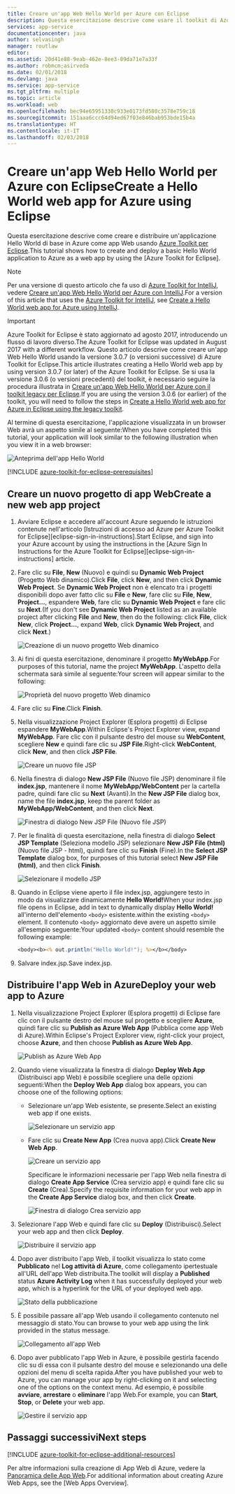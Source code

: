 ```yaml
---
title: Creare un'app Web Hello World per Azure con Eclipse
description: Questa esercitazione descrive come usare il toolkit di Azure per Eclipse per creare un'app Web Hello World per Azure.
services: app-service
documentationcenter: java
author: selvasingh
manager: routlaw
editor: 
ms.assetid: 20d41e88-9eab-462e-8ee3-89da71e7a33f
ms.author: robmcm;asirveda
ms.date: 02/01/2018
ms.devlang: java
ms.service: app-service
ms.tgt_pltfrm: multiple
ms.topic: article
ms.workload: web
ms.openlocfilehash: bec94e65951330c933e0173fd580c3578e759c18
ms.sourcegitcommit: 151aaa6ccc64d94ed67f03e846bab953bde15b4a
ms.translationtype: HT
ms.contentlocale: it-IT
ms.lasthandoff: 02/03/2018
---
```

# <a name="create-a-hello-world-web-app-for-azure-using-eclipse"></a><span data-ttu-id="1d5ac-103">Creare un'app Web Hello World per Azure con Eclipse</span><span class="sxs-lookup"><span data-stu-id="1d5ac-103">Create a Hello World web app for Azure using Eclipse</span></span>

<span data-ttu-id="1d5ac-104">Questa esercitazione descrive come creare e distribuire un'applicazione Hello World di base in Azure come app Web usando [Azure Toolkit per Eclipse].</span><span class="sxs-lookup"><span data-stu-id="1d5ac-104">This tutorial shows how to create and deploy a basic Hello World application to Azure as a web app by using the [Azure Toolkit for Eclipse].</span></span>

> [!NOTE]
>
> <span data-ttu-id="1d5ac-105">Per una versione di questo articolo che fa uso di [Azure Toolkit for IntelliJ], vedere [Creare un'app Web Hello World per Azure con IntelliJ][intellij-hello-world].</span><span class="sxs-lookup"><span data-stu-id="1d5ac-105">For a version of this article that uses the [Azure Toolkit for IntelliJ], see [Create a Hello World web app for Azure using IntelliJ][intellij-hello-world].</span></span>
>

> [!IMPORTANT]
> 
> <span data-ttu-id="1d5ac-106">Azure Toolkit for Eclipse è stato aggiornato ad agosto 2017, introducendo un flusso di lavoro diverso.</span><span class="sxs-lookup"><span data-stu-id="1d5ac-106">The Azure Toolkit for Eclipse was updated in August 2017 with a different workflow.</span></span> <span data-ttu-id="1d5ac-107">Questo articolo descrive come creare un'app Web Hello World usando la versione 3.0.7 (o versioni successive) di Azure Toolkit for Eclipse.</span><span class="sxs-lookup"><span data-stu-id="1d5ac-107">This article illustrates creating a Hello World web app by using version 3.0.7 (or later) of the Azure Toolkit for Eclipse.</span></span> <span data-ttu-id="1d5ac-108">Se si usa la versione 3.0.6 (o versioni precedenti) del toolkit, è necessario seguire la procedura illustrata in [Creare un'app Web Hello World per Azure con il toolkit legacy per Eclipse][Legacy Version].</span><span class="sxs-lookup"><span data-stu-id="1d5ac-108">If you are using the version 3.0.6 (or earlier) of the toolkit, you will need to follow the steps in [Create a Hello World web app for Azure in Eclipse using the legacy toolkit][Legacy Version].</span></span>
> 

<span data-ttu-id="1d5ac-109">Al termine di questa esercitazione, l'applicazione visualizzata in un browser Web avrà un aspetto simile al seguente:</span><span class="sxs-lookup"><span data-stu-id="1d5ac-109">When you have completed this tutorial, your application will look similar to the following illustration when you view it in a web browser:</span></span>

![Anteprima dell'app Hello World][browse-web-app]

[!INCLUDE [azure-toolkit-for-eclipse-prerequisites](../includes/azure-toolkit-for-eclipse-prerequisites.md)]

## <a name="create-a-new-web-app-project"></a><span data-ttu-id="1d5ac-111">Creare un nuovo progetto di app Web</span><span class="sxs-lookup"><span data-stu-id="1d5ac-111">Create a new web app project</span></span>

1. <span data-ttu-id="1d5ac-112">Avviare Eclipse e accedere all'account Azure seguendo le istruzioni contenute nell'articolo [Istruzioni di accesso ad Azure per Azure Toolkit for Eclipse][eclipse-sign-in-instructions].</span><span class="sxs-lookup"><span data-stu-id="1d5ac-112">Start Eclipse, and sign into your Azure account by using the instructions in the [Azure Sign In Instructions for the Azure Toolkit for Eclipse][eclipse-sign-in-instructions] article.</span></span>

1. <span data-ttu-id="1d5ac-113">Fare clic su **File**, **New** (Nuovo) e quindi su **Dynamic Web Project** (Progetto Web dinamico).</span><span class="sxs-lookup"><span data-stu-id="1d5ac-113">Click **File**, click **New**, and then click **Dynamic Web Project**.</span></span> <span data-ttu-id="1d5ac-114">Se **Dynamic Web Project** non è elencato tra i progetti disponibili dopo aver fatto clic su **File** e **New**, fare clic su **File**, **New**, **Project...**, espandere **Web**, fare clic su **Dynamic Web Project** e fare clic su **Next**.</span><span class="sxs-lookup"><span data-stu-id="1d5ac-114">(If you don't see **Dynamic Web Project** listed as an available project after clicking **File** and **New**, then do the following: click **File**, click **New**, click **Project...**, expand **Web**, click **Dynamic Web Project**, and click **Next**.)</span></span>

   ![Creazione di un nuovo progetto Web dinamico][file-new-dynamic-web-project]

2. <span data-ttu-id="1d5ac-116">Ai fini di questa esercitazione, denominare il progetto **MyWebApp**.</span><span class="sxs-lookup"><span data-stu-id="1d5ac-116">For purposes of this tutorial, name the project **MyWebApp**.</span></span> <span data-ttu-id="1d5ac-117">L'aspetto della schermata sarà simile al seguente:</span><span class="sxs-lookup"><span data-stu-id="1d5ac-117">Your screen will appear similar to the following:</span></span>
   
   ![Proprietà del nuovo progetto Web dinamico][dynamic-web-project-properties]

3. <span data-ttu-id="1d5ac-119">Fare clic su **Fine**.</span><span class="sxs-lookup"><span data-stu-id="1d5ac-119">Click **Finish**.</span></span>

4. <span data-ttu-id="1d5ac-120">Nella visualizzazione Project Explorer (Esplora progetti) di Eclipse espandere **MyWebApp**.</span><span class="sxs-lookup"><span data-stu-id="1d5ac-120">Within Eclipse's Project Explorer view, expand **MyWebApp**.</span></span> <span data-ttu-id="1d5ac-121">Fare clic con il pulsante destro del mouse su **WebContent**, scegliere **New** e quindi fare clic su **JSP File**.</span><span class="sxs-lookup"><span data-stu-id="1d5ac-121">Right-click **WebContent**, click **New**, and then click **JSP File**.</span></span>

   ![Creare un nuovo file JSP][create-new-jsp-file]

5. <span data-ttu-id="1d5ac-123">Nella finestra di dialogo **New JSP File** (Nuovo file JSP) denominare il file **index.jsp**, mantenere il nome **MyWebApp/WebContent** per la cartella padre, quindi fare clic su **Next** (Avanti).</span><span class="sxs-lookup"><span data-stu-id="1d5ac-123">In the **New JSP File** dialog box, name the file **index.jsp**, keep the parent folder as **MyWebApp/WebContent**, and then click **Next**.</span></span>

   ![Finestra di dialogo New JSP File (Nuovo file JSP)][new-jsp-file-dialog]

6. <span data-ttu-id="1d5ac-125">Per le finalità di questa esercitazione, nella finestra di dialogo **Select JSP Template** (Seleziona modello JSP) selezionare **New JSP File (html)** (Nuovo file JSP - html), quindi fare clic su **Finish** (Fine).</span><span class="sxs-lookup"><span data-stu-id="1d5ac-125">In the **Select JSP Template** dialog box, for purposes of this tutorial select **New JSP File (html)**, and then click **Finish**.</span></span>

   ![Selezionare il modello JSP][select-jsp-template]

7. <span data-ttu-id="1d5ac-127">Quando in Eclipse viene aperto il file index.jsp, aggiungere testo in modo da visualizzare dinamicamente **Hello World!**</span><span class="sxs-lookup"><span data-stu-id="1d5ac-127">When your index.jsp file opens in Eclipse, add in text to dynamically display **Hello World!**</span></span> <span data-ttu-id="1d5ac-128">all'interno dell'elemento `<body>` esistente.</span><span class="sxs-lookup"><span data-stu-id="1d5ac-128">within the existing `<body>` element.</span></span> <span data-ttu-id="1d5ac-129">Il contenuto `<body>` aggiornato deve avere un aspetto simile all'esempio seguente:</span><span class="sxs-lookup"><span data-stu-id="1d5ac-129">Your updated `<body>` content should resemble the following example:</span></span>
   
   ```jsp
   <body><b><% out.println("Hello World!"); %></b></body>
   ```

8. <span data-ttu-id="1d5ac-130">Salvare index.jsp.</span><span class="sxs-lookup"><span data-stu-id="1d5ac-130">Save index.jsp.</span></span>

## <a name="deploy-your-web-app-to-azure"></a><span data-ttu-id="1d5ac-131">Distribuire l'app Web in Azure</span><span class="sxs-lookup"><span data-stu-id="1d5ac-131">Deploy your web app to Azure</span></span>

1. <span data-ttu-id="1d5ac-132">Nella visualizzazione Project Explorer (Esplora progetti) di Eclipse fare clic con il pulsante destro del mouse sul progetto e scegliere **Azure**, quindi fare clic su **Publish as Azure Web App** (Pubblica come app Web di Azure).</span><span class="sxs-lookup"><span data-stu-id="1d5ac-132">Within Eclipse's Project Explorer view, right-click your project, choose **Azure**, and then choose **Publish as Azure Web App**.</span></span>
   
   ![Publish as Azure Web App][publish-as-azure-web-app]

1. <span data-ttu-id="1d5ac-134">Quando viene visualizzata la finestra di dialogo **Deploy Web App** (Distribuisci app Web) è possibile scegliere una delle opzioni seguenti:</span><span class="sxs-lookup"><span data-stu-id="1d5ac-134">When the **Deploy Web App** dialog box appears, you can choose one of the following options:</span></span>

   * <span data-ttu-id="1d5ac-135">Selezionare un'app Web esistente, se presente.</span><span class="sxs-lookup"><span data-stu-id="1d5ac-135">Select an existing web app if one exists.</span></span>

      ![Selezionare un servizio app][select-app-service]

   * <span data-ttu-id="1d5ac-137">Fare clic su **Create New App** (Crea nuova app).</span><span class="sxs-lookup"><span data-stu-id="1d5ac-137">Click **Create New Web App**.</span></span>

      ![Creare un servizio app][create-app-service]

      <span data-ttu-id="1d5ac-139">Specificare le informazioni necessarie per l'app Web nella finestra di dialogo **Create App Service** (Crea servizio app) e quindi fare clic su **Create** (Crea).</span><span class="sxs-lookup"><span data-stu-id="1d5ac-139">Specify the requisite information for your web app in the **Create App Service** dialog box, and then click **Create**.</span></span>

      ![Finestra di dialogo Crea servizio app][create-app-service-dialog]

1. <span data-ttu-id="1d5ac-141">Selezionare l'app Web e quindi fare clic su **Deploy** (Distribuisci).</span><span class="sxs-lookup"><span data-stu-id="1d5ac-141">Select your web app and then click **Deploy**.</span></span>

   ![Distribuire il servizio app][deploy-app-service]

1. <span data-ttu-id="1d5ac-143">Dopo aver distribuito l'app Web, il toolkit visualizza lo stato come **Pubblicato** nel **Log attività di Azure**, come collegamento ipertestuale all'URL dell'app Web distribuita.</span><span class="sxs-lookup"><span data-stu-id="1d5ac-143">The toolkit will display a **Published** status **Azure Activity Log** when it has successfully deployed your web app, which is a hyperlink for the URL of your deployed web app.</span></span>

   ![Stato della pubblicazione][publish-status]

1. <span data-ttu-id="1d5ac-145">È possibile passare all'app Web usando il collegamento contenuto nel messaggio di stato.</span><span class="sxs-lookup"><span data-stu-id="1d5ac-145">You can browse to your web app using the link provided in the status message.</span></span>

   ![Collegamento all'app Web][browse-web-app]

1. <span data-ttu-id="1d5ac-147">Dopo aver pubblicato l'app Web in Azure, è possibile gestirla facendo clic su di essa con il pulsante destro del mouse e selezionando una delle opzioni del menu di scelta rapida.</span><span class="sxs-lookup"><span data-stu-id="1d5ac-147">After you have published your web to Azure, you can manage your app by right-clicking on it and selecting one of the options on the context menu.</span></span> <span data-ttu-id="1d5ac-148">Ad esempio, è possibile **avviare**, **arrestare** o **eliminare** l'app Web.</span><span class="sxs-lookup"><span data-stu-id="1d5ac-148">For example, you can **Start**, **Stop**, or **Delete** your web app.</span></span>

   ![Gestire il servizio app][manage-app-service]

## <a name="next-steps"></a><span data-ttu-id="1d5ac-150">Passaggi successivi</span><span class="sxs-lookup"><span data-stu-id="1d5ac-150">Next steps</span></span>

[!INCLUDE [azure-toolkit-for-eclipse-additional-resources](../includes/azure-toolkit-for-eclipse-additional-resources.md)]

<span data-ttu-id="1d5ac-151">Per altre informazioni sulla creazione di App Web di Azure, vedere la [Panoramica delle App Web].</span><span class="sxs-lookup"><span data-stu-id="1d5ac-151">For additional information about creating Azure Web Apps, see the [Web Apps Overview].</span></span>

<!-- URL List -->

[Azure Toolkit per Eclipse]: azure-toolkit-for-eclipse.md
[Azure Toolkit for IntelliJ]: ../intellij/azure-toolkit-for-intellij.md
[intellij-hello-world]: ../intellij/azure-toolkit-for-intellij-create-hello-world-web-app.md
[Panoramica delle App Web]: /azure/app-service/app-service-web-overview
[Apache Tomcat]: http://tomcat.apache.org/
[Jetty]: http://www.eclipse.org/jetty/
[Legacy Version]: azure-toolkit-for-eclipse-create-hello-world-web-app-legacy-version.md

<!-- IMG List -->

[browse-web-app]: ./media/azure-toolkit-for-eclipse-create-hello-world-web-app/browse-web-app.png
[file-new-dynamic-web-project]: ./media/azure-toolkit-for-eclipse-create-hello-world-web-app/file-new-dynamic-web-project.png
[dynamic-web-project-properties]: ./media/azure-toolkit-for-eclipse-create-hello-world-web-app/dynamic-web-project-properties.png
[create-new-jsp-file]: ./media/azure-toolkit-for-eclipse-create-hello-world-web-app/create-new-jsp-file.png
[new-jsp-file-dialog]: ./media/azure-toolkit-for-eclipse-create-hello-world-web-app/new-jsp-file-dialog.png
[select-jsp-template]: ./media/azure-toolkit-for-eclipse-create-hello-world-web-app/select-jsp-template.png
[publish-as-azure-web-app]: ./media/azure-toolkit-for-eclipse-create-hello-world-web-app/publish-as-azure-web-app.png
[deploy-web-app-dialog]: ./media/azure-toolkit-for-eclipse-create-hello-world-web-app/deploy-web-app-dialog.png
[select-app-service]: ./media/azure-toolkit-for-eclipse-create-hello-world-web-app/select-app-service.png
[create-app-service-dialog]: ./media/azure-toolkit-for-eclipse-create-hello-world-web-app/create-app-service-dialog.png
[publish-status]: ./media/azure-toolkit-for-eclipse-create-hello-world-web-app/publish-status.png
[create-app-service]: ./media/azure-toolkit-for-eclipse-create-hello-world-web-app/create-app-service.png
[deploy-app-service]: ./media/azure-toolkit-for-eclipse-create-hello-world-web-app/deploy-app-service.png
[manage-app-service]: ./media/azure-toolkit-for-eclipse-create-hello-world-web-app/manage-app-service.png
